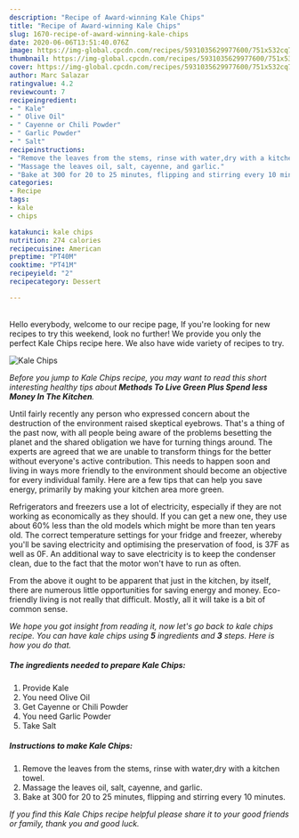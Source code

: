 ```yaml
---
description: "Recipe of Award-winning Kale Chips"
title: "Recipe of Award-winning Kale Chips"
slug: 1670-recipe-of-award-winning-kale-chips
date: 2020-06-06T13:51:40.076Z
image: https://img-global.cpcdn.com/recipes/5931035629977600/751x532cq70/kale-chips-recipe-main-photo.jpg
thumbnail: https://img-global.cpcdn.com/recipes/5931035629977600/751x532cq70/kale-chips-recipe-main-photo.jpg
cover: https://img-global.cpcdn.com/recipes/5931035629977600/751x532cq70/kale-chips-recipe-main-photo.jpg
author: Marc Salazar
ratingvalue: 4.2
reviewcount: 7
recipeingredient:
- " Kale"
- " Olive Oil"
- " Cayenne or Chili Powder"
- " Garlic Powder"
- " Salt"
recipeinstructions:
- "Remove the leaves from the stems, rinse with water,dry with a kitchen towel."
- "Massage the leaves oil, salt, cayenne, and garlic."
- "Bake at 300 for 20 to 25 minutes, flipping and stirring every 10 minutes."
categories:
- Recipe
tags:
- kale
- chips

katakunci: kale chips 
nutrition: 274 calories
recipecuisine: American
preptime: "PT40M"
cooktime: "PT41M"
recipeyield: "2"
recipecategory: Dessert

---
```

<br>
Hello everybody, welcome to our recipe page, If you're looking for new recipes to try this weekend, look no further! We provide you only the perfect Kale Chips recipe here. We also have wide variety of recipes to try.
<br>


![Kale Chips](https://img-global.cpcdn.com/recipes/5931035629977600/751x532cq70/kale-chips-recipe-main-photo.jpg)

<i>Before you jump to Kale Chips recipe, you may want to read this short interesting healthy tips about 
<strong>Methods To Live Green Plus Spend less Money In The Kitchen</strong>.</i>
</br>

Until fairly recently any person who expressed concern about the destruction of the environment raised skeptical eyebrows. That's a thing of the past now, with all people being aware of the problems besetting the planet and the shared obligation we have for turning things around. The experts are agreed that we are unable to transform things for the better without everyone's active contribution. This needs to happen soon and living in ways more friendly to the environment should become an objective for every individual family. Here are a few tips that can help you save energy, primarily by making your kitchen area more green.

Refrigerators and freezers use a lot of electricity, especially if they are not working as economically as they should. If you can get a new one, they use about 60% less than the old models which might be more than ten years old. The correct temperature settings for your fridge and freezer, whereby you'll be saving electricity and optimising the preservation of food, is 37F as well as 0F. An additional way to save electricity is to keep the condenser clean, due to the fact that the motor won't have to run as often.

From the above it ought to be apparent that just in the kitchen, by itself, there are numerous little opportunities for saving energy and money. Eco-friendly living is not really that difficult. Mostly, all it will take is a bit of common sense.


<i>We hope you got insight from reading it, now let's go back to kale chips recipe. You can have kale chips using <strong>5</strong> ingredients and <strong>3</strong> steps. Here is how you do that.
</i>

##### The ingredients needed to prepare Kale Chips:

1. Provide  Kale
1. You need  Olive Oil
1. Get  Cayenne or Chili Powder
1. You need  Garlic Powder
1. Take  Salt


##### Instructions to make Kale Chips:

1. Remove the leaves from the stems, rinse with water,dry with a kitchen towel.
1. Massage the leaves oil, salt, cayenne, and garlic.
1. Bake at 300 for 20 to 25 minutes, flipping and stirring every 10 minutes.


<i>If you find this Kale Chips recipe helpful please share it to your good friends or family, thank you and good luck.</i>
